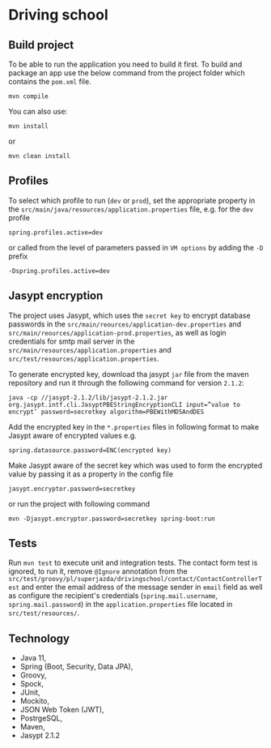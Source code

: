 # Driving school
## Build project

To be able to run the application you need to build it first. To build and package
an app use the below command from the project folder which contains the `pom.xml`
file.
```$xslt
mvn compile
```
You can also use:
```$xslt
mvn install
```
or
```$xslt
mvn clean install
```

## Profiles
To select which profile to run (`dev` or `prod`), set the appropriate property in the
`src/main/java/resources/application.properties` file, e.g. for the `dev` profile
```$xslt
spring.profiles.active=dev
```
or called from the level of parameters passed in `VM options` by adding the `-D`
prefix
```$xslt
-Dspring.profiles.active=dev
```

## Jasypt encryption
The project uses Jasypt, which uses the `secret key` to encrypt database passwords
in the `src/main/reources/application-dev.properties` and `src/main/reources/application-prod.properties`,
as well as login credentials for smtp mail server in the `src/main/resources/application.properties`
and `src/test/resources/application.properties`.

To generate encrypted key, download tha jasypt `jar` file from the maven repository
and run it through the following command for version `2.1.2`:
```$xslt
java -cp //jasypt-2.1.2/lib/jasypt-2.1.2.jar org.jasypt.intf.cli.JasyptPBEStringEncryptionCLI input=”value to encrypt″ password=secretkey algorithm=PBEWithMD5AndDES
```

Add the encrypted key in the `*.properties` files in following format to make Jasypt
aware of encrypted values e.g.
```$xslt
spring.datasource.password=ENC(encrypted key)
```

Make Jasypt aware of the secret key which was used to form the encrypted value by
passing it as a property in the config file
```$xslt
jasypt.encryptor.password=secretkey
```
or run the project with following command
```$xslt
mvn -Djasypt.encryptor.password=secretkey spring-boot:run
```

## Tests
Run `mvn test` to execute unit and integration tests. The contact form test is ignored, to run it, remove `@Ignore`
annotation from the `src/test/groovy/pl/superjazda/drivingschool/contact/ContactControllerTest`
and enter the email address of the message sender in `email` field as well as configure the
recipient's credentials (`spring.mail.username`, `spring.mail.password`) in the `application.properties`
file located in `src/test/resources/`.
## Technology
* Java 11,
* Spring (Boot, Security, Data JPA),
* Groovy,
* Spock,
* JUnit,
* Mockito,
* JSON Web Token (JWT),
* PostrgeSQL,
* Maven,
* Jasypt 2.1.2
